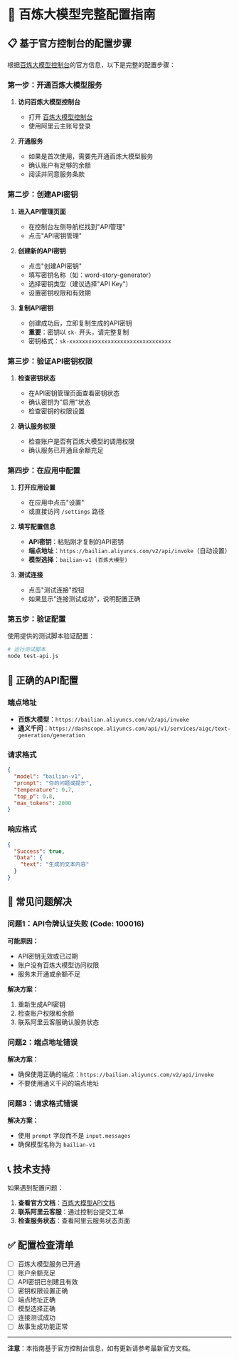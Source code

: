# 🔑 百炼大模型完整配置指南

## 📋 基于官方控制台的配置步骤

根据[百炼大模型控制台](https://bailian.console.aliyun.com/?spm=a2c4g.11186623.aillm.3.4f934e7aN2boLD&tab=api&scm=20140722.S_%E6%88%91%E7%9A%84%E7%99%BE%E7%82%BC%E5%A4%A7%E6%A8%A1%E5%9E%8BAPI%E5%AF%86%E9%92%A5%E5%9C%A8%E5%93%AA%E9%87%8C._.RL_%E6%88%91%E7%9A%84%E7%99%BE%E7%82%BC%E5%A4%A7%E6%A8%A1%E5%9E%8BAPI%E5%AF%86%E9%92%A5%E5%9C%A8%E5%93%AA%E9%87%8C-LOC_aillm-OR_chat-V_3-RC_llm#/api)的官方信息，以下是完整的配置步骤：

### 第一步：开通百炼大模型服务

1. **访问百炼大模型控制台**
   - 打开 [百炼大模型控制台](https://bailian.console.aliyun.com/)
   - 使用阿里云主账号登录

2. **开通服务**
   - 如果是首次使用，需要先开通百炼大模型服务
   - 确认账户有足够的余额
   - 阅读并同意服务条款

### 第二步：创建API密钥

1. **进入API管理页面**
   - 在控制台左侧导航栏找到"API管理"
   - 点击"API密钥管理"

2. **创建新的API密钥**
   - 点击"创建API密钥"
   - 填写密钥名称（如：word-story-generator）
   - 选择密钥类型（建议选择"API Key"）
   - 设置密钥权限和有效期

3. **复制API密钥**
   - 创建成功后，立即复制生成的API密钥
   - **重要**：密钥以 `sk-` 开头，请完整复制
   - 密钥格式：`sk-xxxxxxxxxxxxxxxxxxxxxxxxxxxxxxxx`

### 第三步：验证API密钥权限

1. **检查密钥状态**
   - 在API密钥管理页面查看密钥状态
   - 确认密钥为"启用"状态
   - 检查密钥的权限设置

2. **确认服务权限**
   - 检查账户是否有百炼大模型的调用权限
   - 确认服务已开通且余额充足

### 第四步：在应用中配置

1. **打开应用设置**
   - 在应用中点击"设置"
   - 或直接访问 `/settings` 路径

2. **填写配置信息**
   - **API密钥**：粘贴刚才复制的API密钥
   - **端点地址**：`https://bailian.aliyuncs.com/v2/api/invoke`（自动设置）
   - **模型选择**：`bailian-v1 (百炼大模型)`

3. **测试连接**
   - 点击"测试连接"按钮
   - 如果显示"连接测试成功"，说明配置正确

### 第五步：验证配置

使用提供的测试脚本验证配置：

```bash
# 运行测试脚本
node test-api.js
```

## 🔧 正确的API配置

### 端点地址
- **百炼大模型**：`https://bailian.aliyuncs.com/v2/api/invoke`
- **通义千问**：`https://dashscope.aliyuncs.com/api/v1/services/aigc/text-generation/generation`

### 请求格式
```json
{
  "model": "bailian-v1",
  "prompt": "你的问题或提示",
  "temperature": 0.7,
  "top_p": 0.8,
  "max_tokens": 2000
}
```

### 响应格式
```json
{
  "Success": true,
  "Data": {
    "text": "生成的文本内容"
  }
}
```

## 🚨 常见问题解决

### 问题1：API令牌认证失败 (Code: 100016)

**可能原因：**
- API密钥无效或已过期
- 账户没有百炼大模型访问权限
- 服务未开通或余额不足

**解决方案：**
1. 重新生成API密钥
2. 检查账户权限和余额
3. 联系阿里云客服确认服务状态

### 问题2：端点地址错误

**解决方案：**
- 确保使用正确的端点：`https://bailian.aliyuncs.com/v2/api/invoke`
- 不要使用通义千问的端点地址

### 问题3：请求格式错误

**解决方案：**
- 使用 `prompt` 字段而不是 `input.messages`
- 确保模型名称为 `bailian-v1`

## 📞 技术支持

如果遇到配置问题：

1. **查看官方文档**：[百炼大模型API文档](https://help.aliyun.com/zh/bailian/)
2. **联系阿里云客服**：通过控制台提交工单
3. **检查服务状态**：查看阿里云服务状态页面

## ✅ 配置检查清单

- [ ] 百炼大模型服务已开通
- [ ] 账户余额充足
- [ ] API密钥已创建且有效
- [ ] 密钥权限设置正确
- [ ] 端点地址正确
- [ ] 模型选择正确
- [ ] 连接测试成功
- [ ] 故事生成功能正常

---

**注意**：本指南基于官方控制台信息，如有更新请参考最新官方文档。 